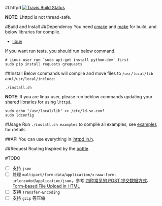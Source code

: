#Lhttpd
[![Travis Build Status](https://travis-ci.org/loggerhead/lhttpd.svg)](https://travis-ci.org/loggerhead/lhttpd)

**NOTE**: Lhttpd is not thread-safe.

#Build and Install
##Dependency
You need [cmake](http://www.cmake.org/) and [make](http://www.gnu.org/software/make/) for build, and below libraries for compile.

* [libuv](https://github.com/libuv/libuv)

If you want run tests, you should run below command.

```shell
# Linux user run `sudo apt-get install python-dev` first
sudo pip install requests grequests
```

##Install
Below commands will compile and move files to `/usr/local/lib` and `/usr/local/include`:

```shell
./install.sh
```

**NOTE**: If you are linux user, please run beblow commands updating your shared libraries for using `lhttpd`.

```shell
sudo echo "/usr/local/lib" >> /etc/ld.so.conf
sudo ldconfig
```

#Usage
Run `./install.sh examples` to compile all examples, see [examples](https://github.com/loggerhead/lhttpd/tree/master/examples) for details. 

##API
You can use everything in [lhttpd.in.h](https://github.com/loggerhead/lhttpd/blob/master/include/lhttpd.in.h).

##Request Routing
Inspired by the [bottle](http://bottlepy.org/docs/dev/tutorial.html#request-routing).

#TODO
* [ ] 支持 `json`
* [ ] 处理 `multipart/form-data`/`application/x-www-form-urlencoded`/`application/json`，参考 [四种常见的 POST 提交数据方式](https://www.imququ.com/post/four-ways-to-post-data-in-http.html#toc-2)、[Form-based File Upload in HTML](https://www.ietf.org/rfc/rfc1867.txt)
* [ ] 支持 `Transfer-Encoding`
* [ ] 支持 `gzip` 等压缩